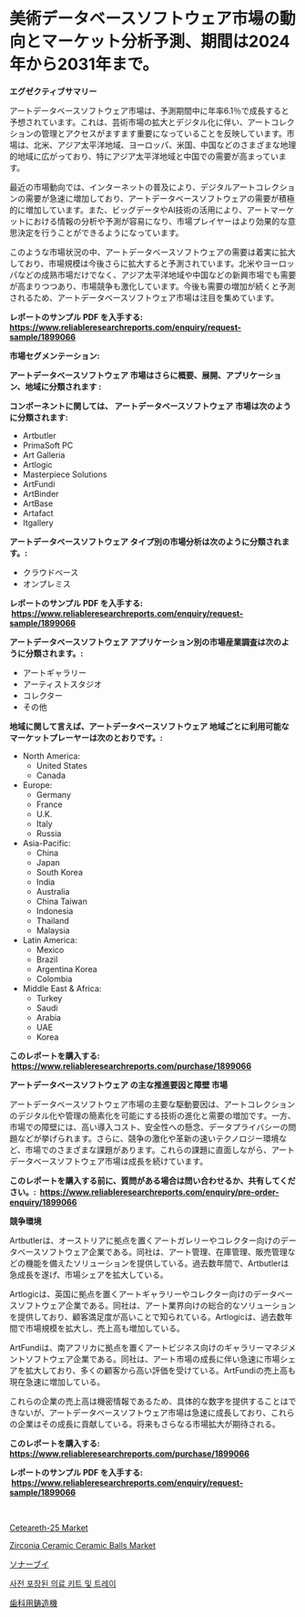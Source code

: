 <p><h1>美術データベースソフトウェア市場の動向とマーケット分析予測、期間は2024年から2031年まで。</h1></p><p><strong>エグゼクティブサマリー</strong></p>
<p><p>アートデータベースソフトウェア市場は、予測期間中に年率6.1％で成長すると予想されています。これは、芸術市場の拡大とデジタル化に伴い、アートコレクションの管理とアクセスがますます重要になっていることを反映しています。市場は、北米、アジア太平洋地域、ヨーロッパ、米国、中国などのさまざまな地理的地域に広がっており、特にアジア太平洋地域と中国での需要が高まっています。</p><p>最近の市場動向では、インターネットの普及により、デジタルアートコレクションの需要が急速に増加しており、アートデータベースソフトウェアの需要が積極的に増加しています。また、ビッグデータやAI技術の活用により、アートマーケットにおける情報の分析や予測が容易になり、市場プレイヤーはより効果的な意思決定を行うことができるようになっています。</p><p>このような市場状況の中、アートデータベースソフトウェアの需要は着実に拡大しており、市場規模は今後さらに拡大すると予測されています。北米やヨーロッパなどの成熟市場だけでなく、アジア太平洋地域や中国などの新興市場でも需要が高まりつつあり、市場競争も激化しています。今後も需要の増加が続くと予測されるため、アートデータベースソフトウェア市場は注目を集めています。</p></p>
<p><strong>レポートのサンプル PDF を入手する: <a href="https://www.reliableresearchreports.com/enquiry/request-sample/1899066">https://www.reliableresearchreports.com/enquiry/request-sample/1899066</a></strong></p>
<p><strong>市場セグメンテーション:</strong></p>
<p><strong> アートデータベースソフトウェア 市場はさらに概要、展開、アプリケーション、地域に分類されます :</strong></p>
<p><strong>コンポーネントに関しては、 アートデータベースソフトウェア 市場は次のように分類されます: &nbsp;</strong></p>
<p><ul><li>Artbutler</li><li>PrimaSoft PC</li><li>Art Galleria</li><li>Artlogic</li><li>Masterpiece Solutions</li><li>ArtFundi</li><li>ArtBinder</li><li>ArtBase</li><li>Artafact</li><li>Itgallery</li></ul></p>
<p><strong> アートデータベースソフトウェア タイプ別の市場分析は次のように分類されます。:</strong></p>
<p><ul><li>クラウドベース</li><li>オンプレミス</li></ul></p>
<p><strong>レポートのサンプル PDF を入手する: &nbsp;<a href="https://www.reliableresearchreports.com/enquiry/request-sample/1899066">https://www.reliableresearchreports.com/enquiry/request-sample/1899066</a></strong></p>
<p><strong> アートデータベースソフトウェア アプリケーション別の市場産業調査は次のように分類されます。:</strong></p>
<p><ul><li>アートギャラリー</li><li>アーティストスタジオ</li><li>コレクター</li><li>その他</li></ul></p>
<p><strong>地域に関して言えば、アートデータベースソフトウェア 地域ごとに利用可能なマーケットプレーヤーは次のとおりです。:</strong></p>
<p><ul>
    <li>
        North America:
        <ul>
            <li>United States</li>
            <li>Canada</li>
        </ul>
    </li>
    <li>
        Europe:
        <ul>
            <li>Germany</li>
            <li>France</li>
            <li>U.K.</li>
            <li>Italy</li>
            <li>Russia</li>
        </ul>
    </li>
    <li>
        Asia-Pacific:
        <ul>
            <li>China</li>
            <li>Japan</li>
            <li>South Korea</li>
            <li>India</li>
            <li>Australia</li>
            <li>China Taiwan</li>
            <li>Indonesia</li>
            <li>Thailand</li>
            <li>Malaysia</li>
        </ul>
    </li>
    <li>
        Latin America:
        <ul>
            <li>Mexico</li>
            <li>Brazil</li>
            <li>Argentina Korea</li>
            <li>Colombia</li>
        </ul>
    </li>
    <li>
        Middle East & Africa:
        <ul>
            <li>Turkey</li>
            <li>Saudi</li>
            <li>Arabia</li>
            <li>UAE</li>
            <li>Korea</li>
        </ul>
    </li>
    </ul></p>
<p><strong>このレポートを購入する: &nbsp;<a href="https://www.reliableresearchreports.com/purchase/1899066">https://www.reliableresearchreports.com/purchase/1899066</a></strong></p>
<p><strong>アートデータベースソフトウェア の主な推進要因と障壁 市場</strong></p>
<p><p>アートデータベースソフトウェア市場の主要な駆動要因は、アートコレクションのデジタル化や管理の簡素化を可能にする技術の進化と需要の増加です。一方、市場での障壁には、高い導入コスト、安全性への懸念、データプライバシーの問題などが挙げられます。さらに、競争の激化や革新の速いテクノロジー環境など、市場でのさまざまな課題があります。これらの課題に直面しながら、アートデータベースソフトウェア市場は成長を続けています。</p></p>
<p><strong>このレポートを購入する前に、質問がある場合は問い合わせるか、共有してください。:&nbsp; <a href="https://www.reliableresearchreports.com/enquiry/pre-order-enquiry/1899066">https://www.reliableresearchreports.com/enquiry/pre-order-enquiry/1899066</a></strong></p>
<p><strong>競争環境</strong></p>
<p><p>Artbutlerは、オーストリアに拠点を置くアートガレリーやコレクター向けのデータベースソフトウェア企業である。同社は、アート管理、在庫管理、販売管理などの機能を備えたソリューションを提供している。過去数年間で、Artbutlerは急成長を遂げ、市場シェアを拡大している。</p><p>Artlogicは、英国に拠点を置くアートギャラリーやコレクター向けのデータベースソフトウェア企業である。同社は、アート業界向けの総合的なソリューションを提供しており、顧客満足度が高いことで知られている。Artlogicは、過去数年間で市場規模を拡大し、売上高も増加している。</p><p>ArtFundiは、南アフリカに拠点を置くアートビジネス向けのギャラリーマネジメントソフトウェア企業である。同社は、アート市場の成長に伴い急速に市場シェアを拡大しており、多くの顧客から高い評価を受けている。ArtFundiの売上高も現在急速に増加している。</p><p>これらの企業の売上高は機密情報であるため、具体的な数字を提供することはできないが、アートデータベースソフトウェア市場は急速に成長しており、これらの企業はその成長に貢献している。将来もさらなる市場拡大が期待される。</p></p>
<p><strong>このレポートを購入する: &nbsp; <a href="https://www.reliableresearchreports.com/purchase/1899066">https://www.reliableresearchreports.com/purchase/1899066</a></strong></p>
<p><strong>レポートのサンプル PDF を入手する: &nbsp;<a href="https://www.reliableresearchreports.com/enquiry/request-sample/1899066">https://www.reliableresearchreports.com/enquiry/request-sample/1899066</a></strong><strong></strong></p>
<p>&nbsp;</p>
<p><p><a href="https://issuu.com/reportprime-2/docs/ceteareth-25-market-size-2030.pptx">Ceteareth-25 Market</a></p><p><a href="https://github.com/luckyshygirl/Market-Research-Report-List-3/blob/main/zirconia-ceramic-ceramic-balls-market.md">Zirconia Ceramic Ceramic Balls Market</a></p><p><a href="https://medium.com/@arimuller2009/sonar-buoy%E5%B8%82%E5%A0%B4%E5%88%86%E6%9E%90-%E3%81%9D%E3%81%AEcagr-%E5%B8%82%E5%A0%B4%E3%82%BB%E3%82%B0%E3%83%A1%E3%83%B3%E3%83%86%E3%83%BC%E3%82%B7%E3%83%A7%E3%83%B3-%E3%81%8A%E3%82%88%E3%81%B3%E3%82%B0%E3%83%AD%E3%83%BC%E3%83%90%E3%83%AB%E7%94%A3%E6%A5%AD%E6%A6%82%E8%A6%81-6df6fb5edbe0">ソナーブイ</a></p><p><a href="https://github.com/laholand/Market-Research-Report-List-3/blob/main/40346751120.md">사전 포장된 의료 키트 및 트레이</a></p><p><a href="https://medium.com/@demarcuskuhlman/%E3%83%87%E3%83%B3%E3%82%BF%E3%83%AB%E3%82%AD%E3%83%A3%E3%82%B9%E3%83%86%E3%82%A3%E3%83%B3%E3%82%B0%E3%83%9E%E3%82%B7%E3%83%B3%E5%B8%82%E5%A0%B4-%E3%82%BF%E3%82%A4%E3%83%97-%E3%82%A2%E3%83%97%E3%83%AA%E3%82%B1%E3%83%BC%E3%82%B7%E3%83%A7%E3%83%B3-%E5%9C%B0%E7%90%86%E3%81%AB%E3%82%88%E3%82%8B%E5%8C%85%E6%8B%AC%E7%9A%84%E8%A9%95%E4%BE%A1-90137b8ae893">歯科用鋳造機</a></p></p>